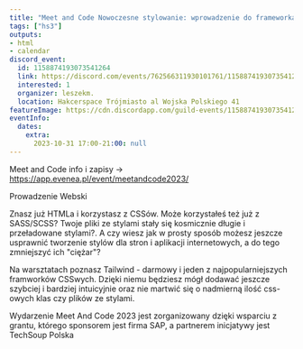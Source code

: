 ```yaml
---
title: "Meet and Code Nowoczesne stylowanie: wprowadzenie do frameworka Tailwind"
tags: ["hs3"]
outputs:
- html
- calendar
discord_event:
  id: 1158874193073541264
  link: https://discord.com/events/762566311930101761/1158874193073541264
  interested: 1
  organizer: leszekm.
  location: Hakcerspace Trójmiasto al Wojska Polskiego 41
featureImage: https://cdn.discordapp.com/guild-events/1158874193073541264/078279f3c7cdd9ca493d9ed6da537c71.png?size=1024
eventInfo:
  dates:
    extra:
      2023-10-31 17:00-21:00: null
---
```

Meet and Code 
info i zapisy -> https://app.evenea.pl/event/meetandcode2023/

Prowadzenie Webski

Znasz już HTMLa i korzystasz z CSSów. Może korzystałeś też już z SASS/SCSS? Twoje pliki ze stylami stały się kosmicznie długie i przeładowane stylami?. A czy wiesz jak w prosty sposób możesz jeszcze usprawnić tworzenie stylów dla stron i aplikacji internetowych, a do tego zmniejszyć ich "ciężar"?

Na warsztatach poznasz Tailwind - darmowy i jeden z najpopularniejszych framworków CSSwych. Dzięki niemu będziesz mógł dodawać jeszcze szybciej i bardziej intuicyjnie oraz nie martwić się o nadmierną ilość css-owych klas czy plików ze stylami.



Wydarzenie Meet And Code 2023 jest zorganizowany dzięki wsparciu z grantu, którego sponsorem jest firma SAP, a partnerem inicjatywy jest TechSoup Polska
